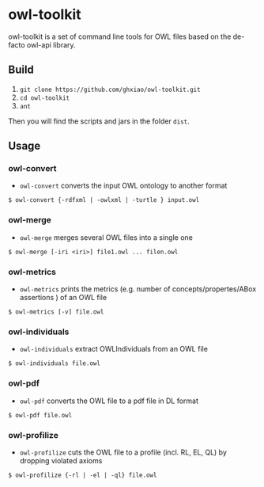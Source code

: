 owl-toolkit
===========

owl-toolkit is a set of command line tools for OWL files based on the
de-facto owl-api library.

Build
---------
1. `git clone https://github.com/ghxiao/owl-toolkit.git`
2. `cd owl-toolkit`
3. `ant`

Then you will find the scripts and jars in the folder `dist`.


Usage
----------

### owl-convert

* `owl-convert` converts the input OWL ontology to another format

```console
$ owl-convert {-rdfxml | -owlxml | -turtle } input.owl
```

### owl-merge

* `owl-merge` merges several OWL files into a single one

```console
$ owl-merge [-iri <iri>] file1.owl ... filen.owl
```

### owl-metrics

* `owl-metrics` prints the metrics (e.g. number of
  concepts/propertes/ABox assertions
  ) of an OWL file

```console
$ owl-metrics [-v] file.owl
```

### owl-individuals

* `owl-individuals` extract OWLIndividuals from an OWL file

```console
$ owl-individuals file.owl
```

### owl-pdf

* `owl-pdf` converts the OWL file to a pdf file in DL format
  
```console
$ owl-pdf file.owl
```

### owl-profilize

* `owl-profilize` cuts the OWL file to a profile (incl. RL, EL, QL) by dropping violated axioms

```console
$ owl-profilize {-rl | -el | -ql} file.owl
```
